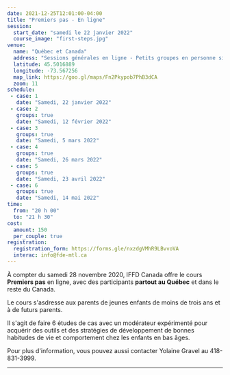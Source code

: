 ```yaml
---
date: 2021-12-25T12:01:00-04:00
title: "Premiers pas - En ligne"
session:
  start_date: "samedi le 22 janvier 2022"
  course_image: "first-steps.jpg"
venue:
  name: "Québec et Canada"
  address: "Sessions générales en ligne - Petits groupes en personne si possible"
  latitude: 45.5016889
  longitude: -73.567256
  map_link: https://goo.gl/maps/Fn2Pkypob7PhB3dCA
  zoom: 11
schedule:
 - case: 1
   date: "Samedi, 22 janvier 2022"
 - case: 2
   groups: true
   date: "Samedi, 12 février 2022"
 - case: 3
   groups: true
   date: "Samedi, 5 mars 2022"
 - case: 4
   groups: true
   date: "Samedi, 26 mars 2022"
 - case: 5
   groups: true
   date: "Samedi, 23 avril 2022"
 - case: 6
   groups: true
   date: "Samedi, 14 mai 2022"
time:
  from: "20 h 00"
  to: "21 h 30"
cost:
  amount: 150
  per_couple: true
registration:
  registration_form: https://forms.gle/nxzdgVMhR9LBvvoVA
  interac: info@fde-mtl.ca
---
```


À compter du samedi 28 novembre 2020, IFFD Canada offre le cours **Premiers
pas** en ligne, avec des participants **partout au Québec** et dans le reste du
Canada.

Le cours s'asdresse aux parents de jeunes enfants de moins de trois ans et à de
futurs parents.

Il s'agit de faire 6 études de cas avec un modérateur expérimenté pour acquérir
des outils et des stratégies de développement de bonnes habitudes de vie et
comportement chez les enfants en bas âges.

Pour plus d'information, vous pouvez aussi contacter Yolaine Gravel au
418-831-3999.

---

<!--

Pitch du cours en FR

Sujets:
*
*
*
*
*
*

-->

<!--more-->
